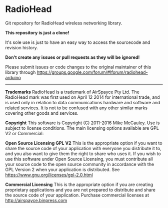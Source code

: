 # RadioHead
Git repository for RadioHead wireless networking library.

**This repository is just a clone!**

It's sole use is just to have an easy way to access the sourcecode and revision history.

**Don't create any issues or pull requests as they will be ignored!**

Please submit issues or code changes to the original maintainer of this library through https://groups.google.com/forum/#!forum/radiohead-arduino

----

**Trademarks**
RadioHead is a trademark of AirSpayce Pty Ltd. The RadioHead mark was first used on April 12 2014 for international trade, and is used only in relation to data communications hardware and software and related services. It is not to be confused with any other similar marks covering other goods and services.

**Copyright**
This software is Copyright (C) 2011-2016 Mike McCauley. Use is subject to license conditions. The main licensing options available are GPL V2 or Commercial:

**Open Source Licensing GPL V2**
This is the appropriate option if you want to share the source code of your application with everyone you distribute it to, and you also want to give them the right to share who uses it. If you wish to use this software under Open Source Licensing, you must contribute all your source code to the open source community in accordance with the GPL Version 2 when your application is distributed. See https://www.gnu.org/licenses/gpl-2.0.html

**Commercial Licensing**
This is the appropriate option if you are creating proprietary applications and you are not prepared to distribute and share the source code of your application. Purchase commercial licenses at http://airspayce.binpress.com
 
